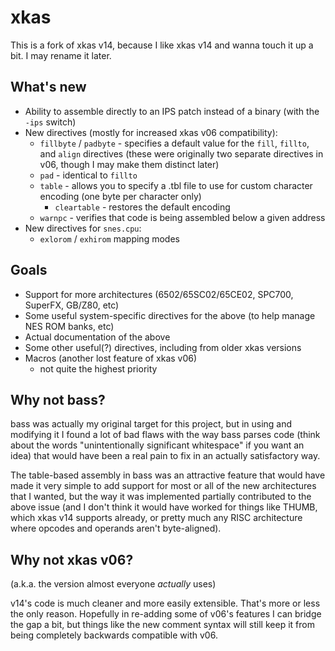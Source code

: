 # xkas

This is a fork of xkas v14, because I like xkas v14 and wanna touch it up a bit. I may rename it later.

## What's new
- Ability to assemble directly to an IPS patch instead of a binary (with the `-ips` switch)
- New directives (mostly for increased xkas v06 compatibility):
  - `fillbyte` / `padbyte` - specifies a default value for the `fill`, `fillto`, and `align` directives
    (these were originally two separate directives in v06, though I may make them distinct later)
  - `pad` - identical to `fillto`
  - `table` - allows you to specify a .tbl file to use for custom character encoding (one byte per character only)
    - `cleartable` - restores the default encoding
  - `warnpc` - verifies that code is being assembled below a given address
- New directives for `snes.cpu`:
  - `exlorom` / `exhirom` mapping modes

## Goals
- Support for more architectures (6502/65SC02/65CE02, SPC700, SuperFX, GB/Z80, etc)
- Some useful system-specific directives for the above (to help manage NES ROM banks, etc)
- Actual documentation of the above
- Some other useful(?) directives, including from older xkas versions
- Macros (another lost feature of xkas v06)
  - not quite the highest priority

## Why not bass?
bass was actually my original target for this project, but in using and modifying it I found a lot of bad flaws with the way bass parses code (think about the words "unintentionally significant whitespace" if you want an idea) that would have been a real pain to fix in an actually satisfactory way.

The table-based assembly in bass was an attractive feature that would have made it very simple to add support for most or all of the new architectures that I wanted, but the way it was implemented partially contributed to the above issue (and I don't think it would have worked for things like THUMB, which xkas v14 supports already, or pretty much any RISC architecture where opcodes and operands aren't byte-aligned).

## Why not xkas v06?
(a.k.a. the version almost everyone _actually_ uses)

v14's code is much cleaner and more easily extensible. That's more or less the only reason. Hopefully in re-adding some of v06's features I can bridge the gap a bit, but things like the new comment syntax will still keep it from being completely backwards compatible with v06.